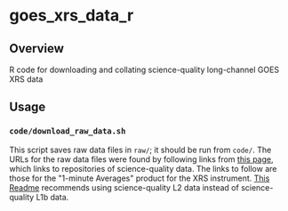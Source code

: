 # goes_xrs_data_r

## Overview

R code for downloading and collating science-quality long-channel GOES XRS data

## Usage

### `code/download_raw_data.sh`

This script saves raw data files in `raw/`; it should be run from `code/`. The URLs for the raw data files were found by following links from [this page](https://www.ngdc.noaa.gov/stp/satellite/goes-r.html), which links to
repositories of science-quality data. The links to follow are those for the
"1-minute Averages" product for the XRS instrument. [This Readme](https://data.ngdc.noaa.gov/platforms/solar-space-observing-satellites/goes/goes16/l1b/docs/GOES-R_EXIS_XRS_L1b_Data_ReadMe.pdf) recommends using science-quality L2 data instead of science-quality L1b data.
